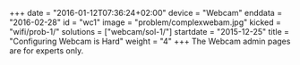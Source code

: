 +++
date = "2016-01-12T07:36:24+02:00"
device = "Webcam"
enddata = "2016-02-28"
id = "wc1"
image = "problem/complexwebam.jpg"
kicked = "wifi/prob-1/"
solutions = ["webcam/sol-1/"]
startdate = "2015-12-25"
title = "Configuring Webcam is Hard"
weight = "4"
+++
The Webcam admin pages are for experts only.
